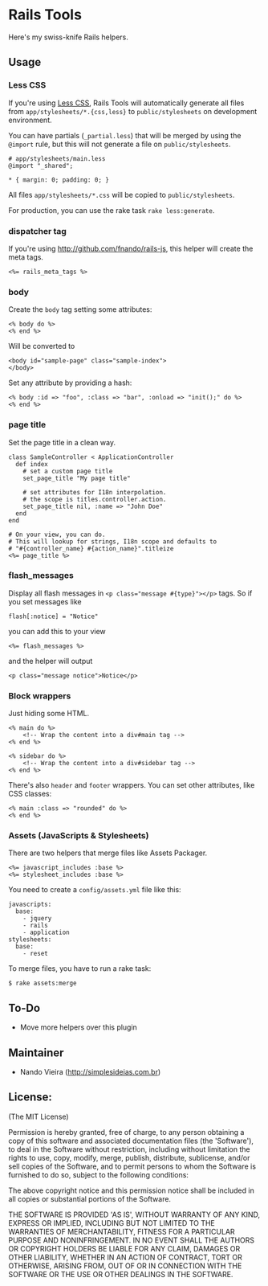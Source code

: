 Rails Tools
===========

Here's my swiss-knife Rails helpers.

Usage
-----

### Less CSS

If you're using [Less CSS](http://lesscss.org), Rails Tools will automatically generate all files from `app/stylesheets/*.{css,less}` to `public/stylesheets` on development environment.

You can have partials (`_partial.less`) that will be merged by using the `@import` rule, but this will not generate a file on `public/stylesheets`.

	# app/stylesheets/main.less
	@import "_shared";

	* { margin: 0; padding: 0; }

All files `app/stylesheets/*.css` will be copied to `public/stylesheets`.

For production, you can use the rake task `rake less:generate`.

### dispatcher tag

If you're using <http://github.com/fnando/rails-js>, this helper will create the meta tags.

	<%= rails_meta_tags %>

### body

Create the `body` tag setting some attributes:

	<% body do %>
	<% end %>

Will be converted to

	<body id="sample-page" class="sample-index">
	</body>

Set any attribute by providing a hash:

	<% body :id => "foo", :class => "bar", :onload => "init();" do %>
	<% end %>

### page title

Set the page title in a clean way.

	class SampleController < ApplicationController
	  def index
	    # set a custom page title
	    set_page_title "My page title"

	    # set attributes for I18n interpolation.
	    # the scope is titles.controller.action.
	    set_page_title nil, :name => "John Doe"
	  end
	end

	# On your view, you can do.
	# This will lookup for strings, I18n scope and defaults to
	# "#{controller_name} #{action_name}".titleize
	<%= page_title %>

### flash_messages

Display all flash messages in `<p class="message #{type}"></p>` tags.
So if you set messages like

	flash[:notice] = "Notice"

you can add this to your view

	<%= flash_messages %>

and the helper will output

	<p class="message notice">Notice</p>

### Block wrappers

Just hiding some HTML.

	<% main do %>
		<!-- Wrap the content into a div#main tag -->
	<% end %>

	<% sidebar do %>
		<!-- Wrap the content into a div#sidebar tag -->
	<% end %>

There's also `header` and `footer` wrappers. You can set other attributes, like CSS classes:

	<% main :class => "rounded" do %>
	<% end %>

### Assets (JavaScripts & Stylesheets)

There are two helpers that merge files like Assets Packager.

	<%= javascript_includes :base %>
	<%= stylesheet_includes :base %>

You need to create a `config/assets.yml` file like this:

	javascripts:
	  base:
	    - jquery
	    - rails
	    - application
	stylesheets:
	  base:
	    - reset

To merge files, you have to run a rake task:

	$ rake assets:merge

To-Do
-----

* Move more helpers over this plugin

Maintainer
----------

* Nando Vieira (<http://simplesideias.com.br>)

License:
--------

(The MIT License)

Permission is hereby granted, free of charge, to any person obtaining
a copy of this software and associated documentation files (the
'Software'), to deal in the Software without restriction, including
without limitation the rights to use, copy, modify, merge, publish,
distribute, sublicense, and/or sell copies of the Software, and to
permit persons to whom the Software is furnished to do so, subject to
the following conditions:

The above copyright notice and this permission notice shall be
included in all copies or substantial portions of the Software.

THE SOFTWARE IS PROVIDED 'AS IS', WITHOUT WARRANTY OF ANY KIND,
EXPRESS OR IMPLIED, INCLUDING BUT NOT LIMITED TO THE WARRANTIES OF
MERCHANTABILITY, FITNESS FOR A PARTICULAR PURPOSE AND NONINFRINGEMENT.
IN NO EVENT SHALL THE AUTHORS OR COPYRIGHT HOLDERS BE LIABLE FOR ANY
CLAIM, DAMAGES OR OTHER LIABILITY, WHETHER IN AN ACTION OF CONTRACT,
TORT OR OTHERWISE, ARISING FROM, OUT OF OR IN CONNECTION WITH THE
SOFTWARE OR THE USE OR OTHER DEALINGS IN THE SOFTWARE.